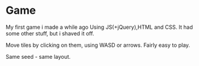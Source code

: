 # Game
My first game i made a while ago
Using JS(+jQuery),HTML and CSS.
It had some other stuff, but i shaved it off.

Move tiles by clicking on them, using WASD or arrows.
Fairly easy to play.

Same seed - same layout.
